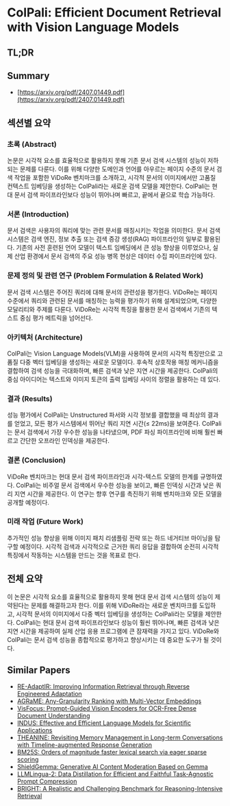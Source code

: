 # ColPali: Efficient Document Retrieval with Vision Language Models
## TL;DR
## Summary
- [https://arxiv.org/pdf/2407.01449.pdf](https://arxiv.org/pdf/2407.01449.pdf)

## 섹션별 요약

### 초록 (Abstract)
논문은 시각적 요소를 효율적으로 활용하지 못해 기존 문서 검색 시스템의 성능이 저하되는 문제를 다룬다. 이를 위해 다양한 도메인과 언어를 아우르는 페이지 수준의 문서 검색 작업을 포함한 ViDoRe 벤치마크를 소개하고, 시각적 문서의 이미지에서만 고품질 컨텍스트 임베딩을 생성하는 ColPali라는 새로운 검색 모델을 제안한다. ColPali는 현대 문서 검색 파이프라인보다 성능이 뛰어나며 빠르고, 끝에서 끝으로 학습 가능하다.

### 서론 (Introduction)
문서 검색은 사용자의 쿼리에 맞는 관련 문서를 매칭시키는 작업을 의미한다. 문서 검색 시스템은 검색 엔진, 정보 추출 또는 검색 증강 생성(RAG) 파이프라인의 일부로 활용된다. 기존의 사전 훈련된 언어 모델이 텍스트 임베딩에서 큰 성능 향상을 이루었으나, 실제 산업 환경에서 문서 검색의 주요 성능 병목 현상은 데이터 수집 파이프라인에 있다.

### 문제 정의 및 관련 연구 (Problem Formulation & Related Work)
문서 검색 시스템은 주어진 쿼리에 대해 문서의 관련성을 평가한다. ViDoRe는 페이지 수준에서 쿼리와 관련된 문서를 매칭하는 능력을 평가하기 위해 설계되었으며, 다양한 모달리티와 주제를 다룬다. ViDoRe는 시각적 특징을 활용한 문서 검색에서 기존의 텍스트 중심 평가 메트릭을 넘어선다.

### 아키텍처 (Architecture)
ColPali는 Vision Language Models(VLM)을 사용하여 문서의 시각적 특징만으로 고품질 다중 벡터 임베딩을 생성하는 새로운 모델이다. 후속적 상호작용 매칭 메커니즘을 결합하여 검색 성능을 극대화하며, 빠른 검색과 낮은 지연 시간을 제공한다. ColPali의 중심 아이디어는 텍스트와 이미지 토큰의 출력 임베딩 사이의 정렬을 활용하는 데 있다.

### 결과 (Results)
성능 평가에서 ColPali는 Unstructured 파서와 시각 정보를 결합했을 때 최상의 결과를 얻었고, 모든 평가 시스템에서 뛰어난 쿼리 지연 시간(≤ 22ms)을 보여준다. ColPali는 문서 검색에서 가장 우수한 성능을 나타냈으며, PDF 파싱 파이프라인에 비해 훨씬 빠르고 간단한 오프라인 인덱싱을 제공한다.

### 결론 (Conclusion)
ViDoRe 벤치마크는 현대 문서 검색 파이프라인과 시각-텍스트 모델의 한계를 규명하였다. ColPali는 비주얼 문서 검색에서 우수한 성능을 보이고, 빠른 인덱싱 시간과 낮은 쿼리 지연 시간을 제공한다. 이 연구는 향후 연구를 촉진하기 위해 벤치마크와 모든 모델을 공개할 예정이다.

### 미래 작업 (Future Work)
추가적인 성능 향상을 위해 이미지 패치 리샘플링 전략 또는 하드 네거티브 마이닝을 탐구할 예정이다. 시각적 검색과 시각적으로 근거한 쿼리 응답을 결합하여 순전히 시각적 특징에서 작동하는 시스템을 만드는 것을 목표로 한다.

## 전체 요약

이 논문은 시각적 요소를 효율적으로 활용하지 못해 현대 문서 검색 시스템의 성능이 제약된다는 문제를 해결하고자 한다. 이를 위해 ViDoRe라는 새로운 벤치마크를 도입하고, 시각적 문서의 이미지에서 다중 벡터 임베딩을 생성하는 ColPali라는 모델을 제안한다. ColPali는 현대 문서 검색 파이프라인보다 성능이 훨씬 뛰어나며, 빠른 검색과 낮은 지연 시간을 제공하여 실제 산업 응용 프로그램에 큰 잠재력을 가지고 있다. ViDoRe와 ColPali는 문서 검색 성능을 종합적으로 평가하고 향상시키는 데 중요한 도구가 될 것이다.

## Similar Papers
- [RE-AdaptIR: Improving Information Retrieval through Reverse Engineered Adaptation](2406.14764.md)
- [AGRaME: Any-Granularity Ranking with Multi-Vector Embeddings](2405.15028.md)
- [VisFocus: Prompt-Guided Vision Encoders for OCR-Free Dense Document Understanding](2407.12594.md)
- [INDUS: Effective and Efficient Language Models for Scientific Applications](2405.10725.md)
- [THEANINE: Revisiting Memory Management in Long-term Conversations with Timeline-augmented Response Generation](2406.10996.md)
- [BM25S: Orders of magnitude faster lexical search via eager sparse scoring](2407.03618.md)
- [ShieldGemma: Generative AI Content Moderation Based on Gemma](2407.21772.md)
- [LLMLingua-2: Data Distillation for Efficient and Faithful Task-Agnostic Prompt Compression](2403.12968.md)
- [BRIGHT: A Realistic and Challenging Benchmark for Reasoning-Intensive Retrieval](2407.12883.md)
